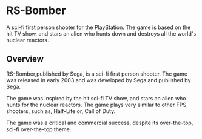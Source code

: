 # RS-Bomber

A sci-fi first person shooter for the PlayStation. The game is based on the hit TV show, and stars an alien who hunts down and destroys all the world's nuclear reactors.

## Overview

RS-Bomber,published by Sega, is a sci-fi first person shooter. The game was released in early 2003 and was developed by Sega and published by Sega.

The game was inspired by the hit sci-fi TV show, and stars an alien who hunts for the nuclear reactors. The game plays very similar to other FPS shooters, such as, Half-Life or, Call of Duty.

The game was a critical and commercial success, despite its over-the-top, sci-fi over-the-top theme.